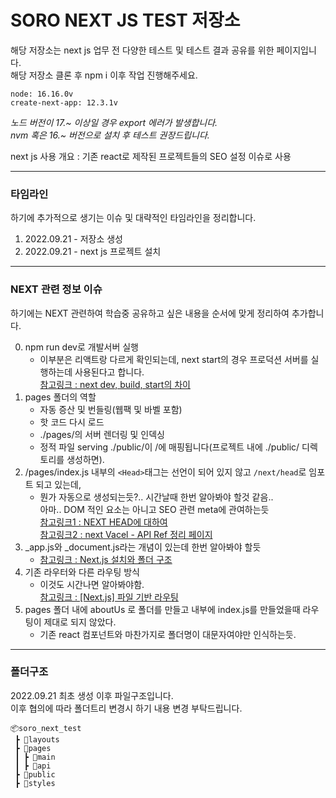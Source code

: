 # SORO NEXT JS TEST 저장소

해당 저장소는 next js 업무 전 다양한 테스트 및 테스트 결과 공유를 위한 페이지입니다.  
해당 저장소 클론 후 npm i 이후 작업 진행해주세요.


```
node: 16.16.0v
create-next-app: 12.3.1v
```
*노드 버전이 17.~ 이상일 경우 export 에러가 발생합니다.*  
*nvm 혹은 16.~ 버전으로 설치 후 테스트 권장드립니다.*

next js 사용 개요 : 기존 react로 제작된 프로젝트들의 SEO 설정 이슈로 사용

- - -
### 타임라인

하기에 추가적으로 생기는 이슈 및 대략적인 타임라인을 정리합니다.  

1. 2022.09.21 - 저장소 생성
2. 2022.09.21 - next js 프로젝트 설치

- - -

### NEXT 관련 정보 이슈

하기에는 NEXT 관련하여 학습중 공유하고 싶은 내용을 순서에 맞게 정리하여 추가합니다.

0. npm run dev로 개발서버 실행
    - 이부분은 리액트랑 다르게 확인되는데, next start의 경우 프로덕션 서버를 실행하는데 사용된다고 합니다.  
    [참고링크 : next dev, build, start의 차이](https://maybe-b50.tistory.com/79)
1. pages 폴더의 역할
    - 자동 증산 및 번들링(웹팩 및 바벨 포함)
    - 핫 코드 다시 로드
    - ./pages/의 서버 렌더링 및 인덱싱
    - 정적 파일 serving ./public/이 /에 매핑됩니다(프로젝트 내에 ./public/ 디렉토리를 생성하면).  
2. /pages/index.js 내부의 `<Head>`태그는 선언이 되어 있지 않고 `/next/head`로 임포트 되고 있는데,  
    - 뭔가 자동으로 생성되는듯?.. 시간날때 한번 알아봐야 할것 같음..  
    아마.. DOM 적인 요소는 아니고 SEO 관련 meta에 관여하는듯  
    [참고링크1 : NEXT HEAD에 대하여](https://velog.io/@cyranocoding/NEXT-HEAD-%EC%97%90-%EB%8C%80%ED%95%98%EC%97%AC)  
    [참고링크2 : next Vacel - API Ref 정리 페이지](https://nextjs.org/docs/api-reference/next/head)
3. _app.js와 _document.js라는 개념이 있는데 한번 알아봐야 할듯
    - [참고링크 : Next.js 설치와 폴더 구조](https://jobdong7757.tistory.com/153)
4. 기존 라우터와 다른 라우팅 방식
    - 이것도 시간나면 알아봐야함.  
    [참고링크 : [Next.js] 파일 기반 라우팅](https://hyemgu.tistory.com/253)
5. pages 폴더 내에 aboutUs 로 폴더를 만들고 내부에 index.js를 만들었을때 라우팅이 제대로 되지 않았다.
    - 기존 react 컴포넌트와 마찬가지로 폴더명이 대문자여야만 인식하는듯.
- - -

### 폴더구조

2022.09.21 최초 생성 이후 파일구조입니다.  
이후 협의에 따라 폴더트리 변경시 하기 내용 변경 부탁드립니다.

```
📦soro_next_test  
 ┣ 📂layouts  
 ┣ 📂pages  
 ┃ ┣ 📂main  
 ┃ ┣ 📂api  
 ┣ 📂public  
 ┣ 📂styles  
 ```